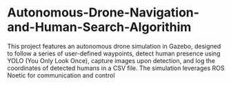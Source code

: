 # Autonomous-Drone-Navigation-and-Human-Search-Algorithim
This project features an autonomous drone simulation in Gazebo, designed to follow a series of user-defined waypoints, detect human presence using YOLO (You Only Look Once), capture images upon detection, and log the coordinates of detected humans in a CSV file. The simulation leverages ROS Noetic for communication and control
